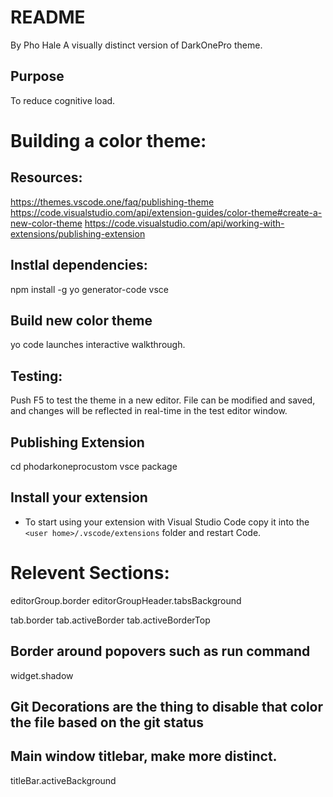 # README
By Pho Hale
A visually distinct version of DarkOnePro theme.

## Purpose
To reduce cognitive load.

# Building a color theme:

## Resources:
https://themes.vscode.one/faq/publishing-theme
https://code.visualstudio.com/api/extension-guides/color-theme#create-a-new-color-theme
https://code.visualstudio.com/api/working-with-extensions/publishing-extension


## Instlal dependencies:
npm install -g yo generator-code vsce

## Build new color theme
yo code
launches interactive walkthrough. 

## Testing:
Push F5 to test the theme in a new editor. File can be modified and saved, and changes will be reflected in real-time in the test editor window.

## Publishing Extension
cd phodarkoneprocustom
vsce package

## Install your extension
* To start using your extension with Visual Studio Code copy it into the `<user home>/.vscode/extensions` folder and restart Code.



# Relevent Sections:
editorGroup.border
editorGroupHeader.tabsBackground

tab.border
tab.activeBorder
tab.activeBorderTop

## Border around popovers such as run command
widget.shadow

## Git Decorations are the thing to disable that color the file based on the git status


## Main window titlebar, make more distinct.
titleBar.activeBackground

